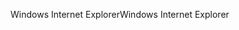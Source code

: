 <span data-ttu-id="ac4fd-101">Windows Internet Explorer</span><span class="sxs-lookup"><span data-stu-id="ac4fd-101">Windows Internet Explorer</span></span>